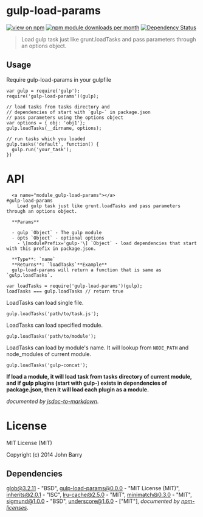 # gulp-load-params
[![view on npm](http://img.shields.io/npm/v/gulp-load-params.svg)](https://www.npmjs.org/package/gulp-load-params)
[![npm module downloads per month](http://img.shields.io/npm/dm/gulp-load-params.svg)](https://www.npmjs.org/package/gulp-load-params)
[![Dependency Status](https://david-dm.org/Cellarise/gulp-load-params.svg)](https://david-dm.org/Cellarise/gulp-load-params)

> Load gulp task just like grunt.loadTasks and pass parameters through an options object.


## Usage

Require gulp-load-params in your gulpfile

```
var gulp = require('gulp');
require('gulp-load-params')(gulp);

// load tasks from tasks directory and
// dependencies of start with `gulp-` in package.json
// pass parameters using the options object
var options = { obj: 'obj1'};
gulp.loadTasks(__dirname, options);

// run tasks which you loaded
gulp.tasks('default', function() {
  gulp.run('your_task');
})
```


# API
      <a name="module_gulp-load-params"></a>
    #gulp-load-params
        Load gulp task just like grunt.loadTasks and pass parameters through an options object.
        
      **Params**
      
      - gulp `Object` - The gulp module  
      - opts `Object` - optional options  
        - \[modulePrefix='gulp-'\] `Object` - load dependencies that start with this prefix in package.json.  
      
      **Type**: `name`  
      **Returns**: `loadTasks`**Example**  
      gulp-load-params will return a function that is same as `gulp.loadTasks`.

```
var loadTasks = require('gulp-load-params')(gulp);
loadTasks === gulp.loadTasks // return true
```

LoadTasks can load single file.

```
gulp.loadTasks('path/to/task.js');
```

LoadTasks can load specified module.

```
gulp.loadTasks('path/to/module');
```

LoadTasks can load by module's name. It will lookup from `NODE_PATH` and node_modules of current module.

```
gulp.loadTasks('gulp-concat');
```

**If load a module, it will load task from tasks directory of current module, and if gulp plugins (start with gulp-) exists in dependencies of package.json, then it will load each plugin as a module.**
      
*documented by [jsdoc-to-markdown](https://github.com/75lb/jsdoc-to-markdown)*.


# License

MIT License (MIT)

Copyright (c) 2014 John Barry

## Dependencies
[glob@3.2.11](&quot;https://github.com/isaacs/node-glob&quot;) - &quot;BSD&quot;, [gulp-load-params@0.0.0](&quot;https://github.com/Cellarise/gulp-load-params&quot;) - &quot;MIT License (MIT)&quot;, [inherits@2.0.1](&quot;https://github.com/isaacs/inherits&quot;) - &quot;ISC&quot;, [lru-cache@2.5.0](&quot;https://github.com/isaacs/node-lru-cache&quot;) - &quot;MIT&quot;, [minimatch@0.3.0](&quot;https://github.com/isaacs/minimatch&quot;) - &quot;MIT&quot;, [sigmund@1.0.0](&quot;https://github.com/isaacs/sigmund&quot;) - &quot;BSD&quot;, [underscore@1.6.0](&quot;https://github.com/jashkenas/underscore&quot;) - [&quot;MIT&quot;], 
*documented by [npm-licenses](http://github.com/AceMetrix/npm-license.git)*.